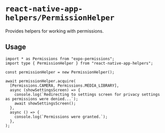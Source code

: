 # `react-native-app-helpers/PermissionHelper`

Provides helpers for working with permissions.

## Usage

```tsx
import * as Permissions from "expo-permissions";
import type { PermissionHelper } from "react-native-app-helpers";

const permissionHelper = new PermissionHelper();

await permissionHelper.acquire(
  [Permissions.CAMERA, Permissions.MEDIA_LIBRARY],
  async (showSettingsScreen) => {
    console.log(`Redirecting to settings screen for privacy settings as permissions were denied...`);
    await showSettingsScreen();
  },
  async () => {
    console.log(`Permissions were granted.`);
  },
);
```
